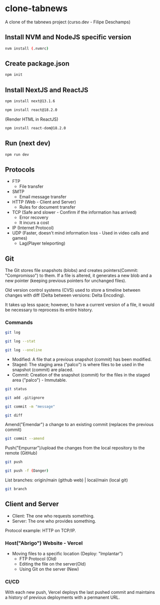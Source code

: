 # clone-tabnews
A clone of the tabnews project (curso.dev - Filipe Deschamps)

## Install NVM and NodeJS specific version
```sh
nvm install (.nvmrc)
```

## Create package.json
```sh
npm init
```

## Install NextJS and ReactJS
```sh
npm install next@13.1.6
``` 
```sh
npm install react@18.2.0
``` 
(Render HTML in ReactJS)
```sh
npm install react-dom@18.2.0
``` 

## Run (next dev)
```sh
npm run dev
``` 

## Protocols
- FTP
    - File transfer
- SMTP
    - Email message transfer
- HTTP (Web - Client and Server)
    - Rules for document transfer
- TCP (Safe and slower - Confirm if the information has arrived)
    - Error recovery
    - It incurs a cost
- IP (Internet Protocol)
- UDP (Faster, doesn't mind information loss - Used in video calls and games)
    - Lag(Player teleporting)

## Git
The Git stores file snapshots (blobs) and creates pointers(Commit: "Compromisso") to them. If a file is altered, it generates a new blob and a new pointer (keeping previous pointers for unchanged files).

Old version control systems (CVS) used to store a timeline between changes with diff (Delta between versions: Delta Encoding).

It takes up less space; however, to have a current version of a file, it would be necessary to reprocess its entire history.

### Commands
```sh
git log
```
```sh
git log --stat
```
```sh
git log --oneline
```

- Modified: A file that a previous snapshot (commit) has been modified.
- Staged: The staging area ("palco") is where files to be used in the snapshot (commit) are placed.
- Commit: Creation of the snapshot (commit) for the files in the staged area ("palco") - Immutable.

```sh
git status
```

```sh
git add .gitignore
```

```sh
git commit -m "message" 
```

```sh
git diff
```

Amend("Emendar") a change to an existing commit (replaces the previous commit)
```sh
git commit --amend
```

Push("Empurrar")/upload the changes from the local repository to the remote (GitHub)
```sh
git push
```
```sh
git push -f (Danger)
```

List branches: 
origin/main (github web) | local/main (local git)
```sh
git branch
```

## Client and Server
- Client: The one who requests something.
- Server: The one who provides something.
  
Protocol example: HTTP on TCP/IP.

### Host("Abrigo") Website - Vercel
- Moving files to a specific location (Deploy: "Implantar")
  - FTP Protocol (Old)
  - Editing the file on the server(Old)
  - Using Git on the server (New)

### CI/CD
With each new push, Vercel deploys the last pushed commit and maintains a history of previous deployments with a permanent URL.